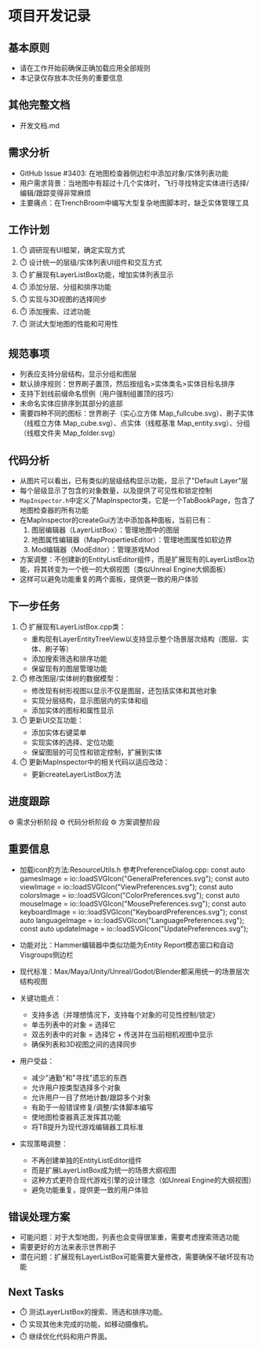 # 项目开发记录

## 基本原则
- 请在工作开始前确保正确加载应用全部规则
- 本记录仅存放本次任务的重要信息 

## 其他完整文档
- 开发文档.md

## 需求分析
- GitHub Issue #3403: 在地图检查器侧边栏中添加对象/实体列表功能
- 用户需求背景：当地图中有超过十几个实体时，飞行寻找特定实体进行选择/编辑/跟踪变得非常麻烦
- 主要痛点：在TrenchBroom中编写大型复杂地图脚本时，缺乏实体管理工具

## 工作计划
1. ⏱️ 调研现有UI框架，确定实现方式
2. ⏱️ 设计统一的层级/实体列表UI组件和交互方式
3. ⏱️ 扩展现有LayerListBox功能，增加实体列表显示
4. ⏱️ 添加分层、分组和排序功能
5. ⏱️ 实现与3D视图的选择同步
6. ⏱️ 添加搜索、过滤功能
7. ⏱️ 测试大型地图的性能和可用性

## 规范事项
- 列表应支持分层结构，显示分组和图层
- 默认排序规则：世界刷子置顶，然后按组名>实体类名>实体目标名排序
- 支持下划线前缀命名惯例（用户强制组置顶的技巧）
- 未命名实体应排序到其部分的底部
- 需要四种不同的图标：世界刷子（实心立方体 Map_fullcube.svg）、刷子实体（线框立方体 Map_cube.svg）、点实体（线框基准 Map_entity.svg）、分组（线框文件夹 Map_folder.svg）

## 代码分析
- 从图片可以看出，已有类似的层级结构显示功能，显示了"Default Layer"层
- 每个层级显示了包含的对象数量，以及提供了可见性和锁定控制
- `MapInspector.h`中定义了MapInspector类，它是一个TabBookPage，包含了地图检查器的所有功能
- 在MapInspector的createGui方法中添加各种面板，当前已有：
  1. 图层编辑器（LayerListBox）：管理地图中的图层
  2. 地图属性编辑器（MapPropertiesEditor）：管理地图属性如软边界
  3. Mod编辑器（ModEditor）：管理游戏Mod
- 方案调整：不创建新的EntityListEditor组件，而是扩展现有的LayerListBox功能，将其转变为一个统一的大纲视图（类似Unreal Engine大纲面板）
- 这样可以避免功能重复的两个面板，提供更一致的用户体验

## 下一步任务
1. ⏱️ 扩展现有LayerListBox.cpp类：
   - 重构现有LayerEntityTreeView以支持显示整个场景层次结构（图层、实体、刷子等）
   - 添加搜索筛选和排序功能
   - 保留现有的图层管理功能
2. ⏱️ 修改图层/实体树的数据模型：
   - 修改现有树形视图以显示不仅是图层，还包括实体和其他对象
   - 实现分层结构，显示图层内的实体和组
   - 添加实体的图标和属性显示
3. ⏱️ 更新UI交互功能：
   - 添加实体右键菜单
   - 实现实体的选择、定位功能
   - 保留图层的可见性和锁定控制，扩展到实体
4. ⏱️ 更新MapInspector中的相关代码以适应改动：
   - 更新createLayerListBox方法

## 进度跟踪
⚙️ 需求分析阶段
⚙️ 代码分析阶段
⚙️ 方案调整阶段


## 重要信息
- 加载icon的方法:ResourceUtils.h 
参考PreferenceDialog.cpp:
  const auto gamesImage = io::loadSVGIcon("GeneralPreferences.svg");
  const auto viewImage = io::loadSVGIcon("ViewPreferences.svg");
  const auto colorsImage = io::loadSVGIcon("ColorPreferences.svg");
  const auto mouseImage = io::loadSVGIcon("MousePreferences.svg");
  const auto keyboardImage = io::loadSVGIcon("KeyboardPreferences.svg");
  const auto languageImage = io::loadSVGIcon("LanguagePreferences.svg");
  const auto updateImage = io::loadSVGIcon("UpdatePreferences.svg");

- 功能对比：Hammer编辑器中类似功能为Entity Report模态窗口和自动Visgroups侧边栏
- 现代标准：Max/Maya/Unity/Unreal/Godot/Blender都采用统一的场景层次结构视图
- 关键功能点：
  - 支持多选（并理想情况下，支持每个对象的可见性控制/锁定）
  - 单击列表中的对象 = 选择它
  - 双击列表中的对象 = 选择它 + 传送并在当前相机视图中显示
  - 确保列表和3D视图之间的选择同步
- 用户受益：
  - 减少"通勤"和"寻找"遗忘的东西
  - 允许用户按类型选择多个对象
  - 允许用户一目了然地计数/跟踪多个对象
  - 有助于一般错误修复/调整/实体脚本编写
  - 使地图检查器真正发挥其功能
  - 将TB提升为现代游戏编辑器工具标准
- 实现策略调整：
  - 不再创建单独的EntityListEditor组件
  - 而是扩展LayerListBox成为统一的场景大纲视图
  - 这种方式更符合现代游戏引擎的设计理念（如Unreal Engine的大纲视图）
  - 避免功能重复，提供更一致的用户体验

## 错误处理方案
- 可能问题：对于大型地图，列表也会变得很笨重，需要考虑搜索筛选功能
- 需要更好的方法来表示世界刷子
- 潜在问题：扩展现有LayerListBox可能需要大量修改，需要确保不破坏现有功能

## Next Tasks
- ⏱️ 测试LayerListBox的搜索、筛选和排序功能。
- ⏱️ 实现其他未完成的功能，如移动摄像机。
- ⏱️ 继续优化代码和用户界面。

